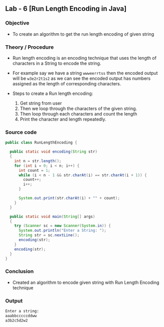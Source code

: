 ## Lab - 6 [Run Length Encoding in Java]

### Objective

- To create an algorithm to get the run length encoding of given string

### Theory / Procedure

- Run length encoding is an encoding technique that uses the length of characters in a String to encode the string.
- For example say we have a string `wwweerrtss` then the encoded output will be `w3e2r2t1s2` as we can see the encoded output has numbers assigned as the length of corresponding characters.

- Steps to create a Run length encoding:
    1. Get string from user
    1. Then we loop through the characters of the given string.
    2. Then loop through each characters and count the length
    3. Print the character and length repeatedly.

### Source code

```java
public class RunLengthEncoding {

  public static void encoding(String str)
  {
    int n = str.length();
    for (int i = 0; i < n; i++) {
      int count = 1;
      while (i < n - 1 && str.charAt(i) == str.charAt(i + 1)) {
        count++;
        i++;
      }

      System.out.print(str.charAt(i) + "" + count);
    }
  }

  public static void main(String[] args)
  {
    try (Scanner sc = new Scanner(System.in)) {
      System.out.println("Enter a String: ");
      String str = sc.nextLine();
      encoding(str);
    }
    encoding(str);
  }
}
```

### Conclusion

- Created an algorithm to encode given string with Run Length Encoding technique

### Output

```bash
Enter a string: 
aaabbcccccddww
a3b2c5d2w2
```